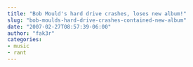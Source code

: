 ```yaml
---
title: "Bob Mould's hard drive crashes, loses new album!"
slug: "bob-moulds-hard-drive-crashes-contained-new-album"
date: "2007-02-27T08:57:39-06:00"
author: "fak3r"
categories:
- music
- rant
---
```



